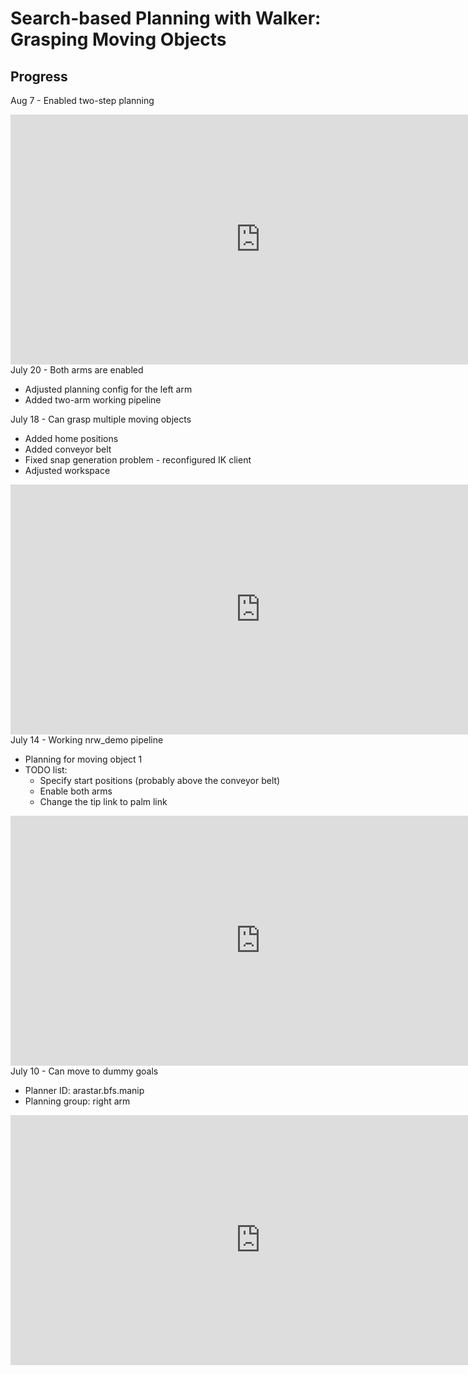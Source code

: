 # Search-based Planning with Walker: Grasping Moving Objects

## Progress

Aug 7 - Enabled two-step planning

<iframe width="800" height="400" src="https://www.youtube.com/embed/UGPJTBJQhxU" frameborder="0" allow="accelerometer; autoplay; encrypted-media; gyroscope; picture-in-picture" allowfullscreen></iframe>
July 20 - Both arms are enabled

- Adjusted planning config for the left arm
- Added two-arm working pipeline

July 18 - Can grasp multiple moving objects

- Added home positions
- Added conveyor belt
- Fixed snap generation problem - reconfigured IK client
- Adjusted workspace

<iframe width="800" height="400" src="https://www.youtube.com/embed/4PkUX8KWMjI" frameborder="0" allow="accelerometer; autoplay; encrypted-media; gyroscope; picture-in-picture" allowfullscreen></iframe>
July 14 - Working nrw_demo pipeline

- Planning for moving object 1
- TODO list:
  - Specify start positions (probably above the conveyor belt)
  - Enable both arms
  - Change the tip link to palm link

<iframe width="800" height="400" src="https://www.youtube.com/embed/Az6JW-LLw4k" frameborder="0" allow="accelerometer; autoplay; encrypted-media; gyroscope; picture-in-picture" allowfullscreen></iframe>
July 10 - Can move to dummy goals

- Planner ID: arastar.bfs.manip
- Planning group: right arm

<iframe width="800" height="400" src="https://www.youtube.com/embed/l_glevhxHRM" frameborder="0" allow="accelerometer; autoplay; encrypted-media; gyroscope; picture-in-picture" allowfullscreen></iframe>
